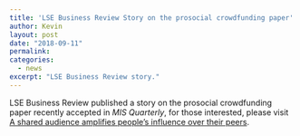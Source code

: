 ```yaml
---
title: 'LSE Business Review Story on the prosocial crowdfunding paper'
author: Kevin
layout: post
date: "2018-09-11"
permalink:
categories:
  - news
excerpt: "LSE Business Review story."
---
```



LSE Business Review published a story on the prosocial crowdfunding paper recently accepted in *MIS Quarterly*, for those interested, please visit [A shared audience amplifies people’s influence over their peers](http://blogs.lse.ac.uk/businessreview/2018/09/11/a-shared-audience-amplifies-peoples-influence-over-their-peers/).
